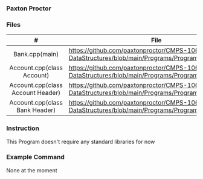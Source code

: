 
### Paxton Proctor

### Files

|   #   | File            | Description                                        |
| :---: | --------------- | -------------------------------------------------- |
|   Bank.cpp(main) | https://github.com/paxtonproctor/CMPS-1063-DataStructures/blob/main/Programs/ProgramA2/bank.cpp |
|   Account.cpp(class Account) | https://github.com/paxtonproctor/CMPS-1063-DataStructures/blob/main/Programs/ProgramA2/account.cpp |
|   Account.cpp(class Account Header) | https://github.com/paxtonproctor/CMPS-1063-DataStructures/blob/main/Programs/ProgramA2/account.h |
|   Account.cpp(class Bank Header) | https://github.com/paxtonproctor/CMPS-1063-DataStructures/blob/main/Programs/ProgramA2/bankDate.h |

### Instruction

This Program doesn't require any standard libraries for now

### Example Command

None at the moment
